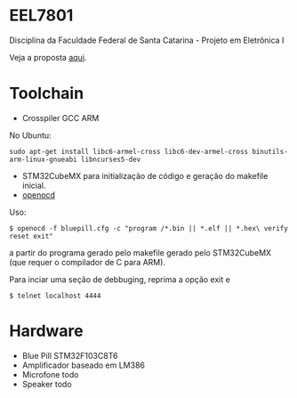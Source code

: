 # EEL7801
Disciplina da Faculdade Federal de Santa Catarina - Projeto em Eletrônica I

Veja a proposta [aqui](tex_src/proposta).

# Toolchain
* Crosspiler GCC ARM

No Ubuntu: 
```
sudo apt-get install libc6-armel-cross libc6-dev-armel-cross binutils-arm-linux-gnueabi libncurses5-dev

```
* STM32CubeMX para initialização de código e geração do makefile inicial.
* [openocd](http://openocd.org/repos/)

Uso:
```
$ openocd -f bluepill.cfg -c "program /*.bin || *.elf || *.hex\ verify reset exit"
```
a partir do programa gerado pelo makefile gerado pelo STM32CubeMX (que requer o compilador de C para ARM).

Para inciar uma seção de debbuging, reprima a opção exit e 

```
$ telnet localhost 4444
```

# Hardware
* Blue Pill STM32F103C8T6
* Amplificador baseado em LM386
* Microfone todo
* Speaker todo
